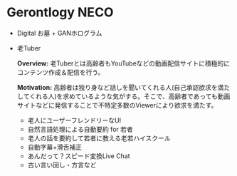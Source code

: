 # Gerontlogy NECO



- Digital お墓 + GANホログラム

- 老Tuber

  **Overview:** 老Tuberとは高齢者もYouTubeなどの動画配信サイトに積極的にコンテンツ作成＆配信を行う。

  **Motivation:** 高齢者は独り身など話しを聞いてくれる人(自己承認欲求を満たしてくれる人)を求めているような気がする。そこで、高齢者であっても動画サイトなどに発信することで不特定多数のViewerにより欲求を満たす。

  + 老人にユーザーフレンドリーなUI
  + 自然言語処理による自動要約 for 若者
  + 老人の話を要約して若者に教える老若ハイスクール
  + 自動字幕+滑舌補正
  + あんだって？スピード変換Live Chat
  + 古い言い回し・方言など



